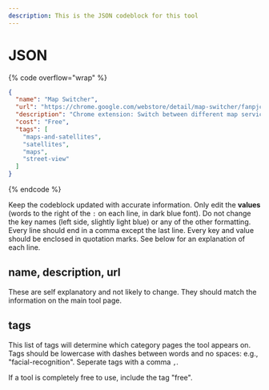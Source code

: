 ```yaml
---
description: This is the JSON codeblock for this tool
---
```


# JSON

{% code overflow="wrap" %}
```json
{
  "name": "Map Switcher",
  "url": "https://chrome.google.com/webstore/detail/map-switcher/fanpjcbgdinjeknjikpfnldfpnnpkelb",
  "description": "Chrome extension: Switch between different map services. Convert coordinates and directions and jump to the same location on another map.",
  "cost": "Free",
  "tags": [
    "maps-and-satellites",
    "satellites",
    "maps",
    "street-view"
  ]
}
```
{% endcode %}

Keep the codeblock updated with accurate information. Only edit the **values** (words to the right of the `:` on each line, in dark blue font). Do not change the key names (left side, slightly light blue) or any of the other formatting. Every line should end in a comma except the last line. Every key and value should be enclosed in quotation marks. See below for an explanation of each line.&#x20;

## name, description, url

These are self explanatory and not likely to change. They should match the information on the main tool page.

## tags

This list of tags will determine which category pages the tool appears on. Tags should be lowercase with dashes between words and no spaces: e.g., "facial-recognition". Seperate tags with a comma `,`.

If a tool is completely free to use, include the tag "free".

